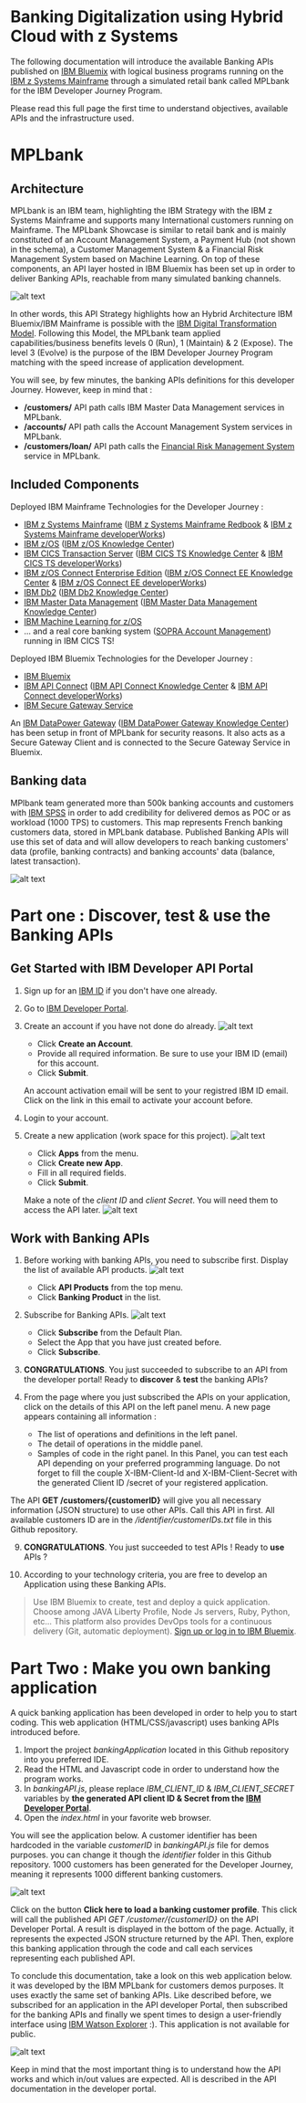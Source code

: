 # Banking Digitalization using Hybrid Cloud with z Systems

The following documentation will introduce the available Banking APIs published on [IBM Bluemix] with logical business programs running on the [IBM z Systems Mainframe] through a simulated retail bank called MPLbank for the IBM Developer Journey Program.

Please read this full page the first time to understand objectives, available APIs and the infrastructure used.

# MPLbank

## Architecture

MPLbank is an IBM team, highlighting the IBM Strategy with the IBM z Systems Mainframe and supports many International customers running on Mainframe. The MPLbank Showcase is similar to retail bank and is mainly constituted of an Account Management System, a Payment Hub (not shown in the schema), a Customer Management System & a Financial Risk Management System based on Machine Learning. On top of these components, an API layer hosted in IBM Bluemix has been set up in order to deliver Banking APIs, reachable from many simulated banking channels.

![alt text](images/architecture_new.png "Architecture")

In other words, this API Strategy highlights how an Hybrid Architecture IBM Bluemix/IBM Mainframe is possible with the [IBM Digital Transformation Model]. Following this Model, the MPLbank team applied capabilities/business benefits levels 0 (Run), 1 (Maintain) & 2 (Expose). The level 3 (Evolve) is the purpose of the IBM Developer Journey Program matching with the speed increase of application development.

You will see, by few minutes, the banking APIs definitions for this developer Journey. However, keep in mind that :
* **/customers/** API path calls IBM Master Data Management services in MPLbank.
* **/accounts/** API path calls the Account Management System services in MPLbank.
* **/customers/loan/** API path calls the [Financial Risk Management System] service in MPLbank.

## Included Components

Deployed IBM Mainframe Technologies for the Developer Journey :
* [IBM z Systems Mainframe] ([IBM z Systems Mainframe Redbook] & [IBM z Systems Mainframe developerWorks])
* [IBM z/OS] ([IBM z/OS Knowledge Center])
* [IBM CICS Transaction Server] ([IBM CICS TS Knowledge Center] & [IBM CICS TS developerWorks])
* [IBM z/OS Connect Enterprise Edition] ([IBM z/OS Connect EE Knowledge Center] & [IBM z/OS Connect EE developerWorks])
* [IBM Db2] ([IBM Db2 Knowledge Center])
* [IBM Master Data Management] ([IBM Master Data Management Knowledge Center])
* [IBM Machine Learning for z/OS]
* ... and a real core banking system ([SOPRA Account Management]) running in IBM CICS TS!

Deployed IBM Bluemix Technologies for the Developer Journey :
* [IBM Bluemix]
* [IBM API Connect] ([IBM API Connect Knowledge Center] & [IBM API Connect developerWorks])
* [IBM Secure Gateway Service]

An [IBM DataPower Gateway] ([IBM DataPower Gateway Knowledge Center]) has been setup in front of MPLbank for security reasons. It also acts as a Secure Gateway Client and is connected to the Secure Gateway Service in Bluemix.

## Banking data

MPlbank team generated more than 500k banking accounts and customers with [IBM SPSS] in order to add credibility for delivered demos as POC or as workload (1000 TPS) to customers. This map represents French banking customers data, stored in MPLbank database. Published Banking APIs will use this set of data and will allow developers to reach banking customers' data (profile, banking contracts) and banking accounts' data (balance, latest transaction).

![alt text](images/mplbank-customer.png "Customer data")

# Part one : Discover, test & use the Banking APIs

## Get Started with IBM Developer API Portal 
1.	Sign up for an [IBM ID] if you don't have one already.

2.	Go to [IBM Developer Portal].

3. Create an account if you have not done do already.
	![alt text](images/createAccount.png "Create Account")
   * Click **Create an Account**.
   * Provide all required information. Be sure to use your IBM ID (email) for this account.
   * Click **Submit**.

  
   An account activation email will be sent to your registred IBM ID email. Click on the link in this email to activate your account before.

4. Login to your account.

5. Create a new application (work space for this project).
	![alt text](images/createApplication.png "Create Application")
	* Click **Apps** from the menu.
	* Click **Create new App**.
	* Fill in all required fields.
	* Click **Submit**.
	
	Make a note of the *client ID* and *client Secret*. You will need them to access the API later.
	![alt text](images/keyApplication.png "API Keys")

## Work with Banking APIs 

1.	Before working with banking APIs, you need to subscribe first. Display the list of available API products.
	![alt text](images/bankingProduct.png "Banking Product")
	* Click **API Products** from the top menu.
	* Click **Banking Product** in the list.

2. 	Subscribe for Banking APIs.
	![alt text](images/bankingProduct.png "Banking Product")
	* Click **Subscribe** from the Default Plan.
	* Select the App that you have just created before.
	* Click **Subscribe**.



3. **CONGRATULATIONS**. You just succeeded to subscribe to an API from the developer portal! Ready to **discover** & **test** the banking APIs?

5.	From the page where you just subscribed the APIs on your application, click on the details of this API on the left panel menu. A new page appears containing all information :
    * The list of operations and definitions in the left panel. 
    * The detail of operations in the middle panel. 
    * Samples of code in the right panel. In this Panel, you can test each API depending on your preferred programming language. Do not forget to fill the couple X-IBM-Client-Id and X-IBM-Client-Secret with the generated Client ID /secret of your registered application.


The API **GET /customers/{customerID}** will give you all necessary information (JSON structure) to use other APIs. Call this API in first. All available customers ID are in the */identifier/customerIDs.txt* file in this Github repository.


9.	**CONGRATULATIONS**. You just succeeded to test APIs ! Ready to **use** APIs ?

10.	According to your technology criteria, you are free to develop an Application using these Banking APIs.
> Use IBM Bluemix to create, test and deploy a quick application. Choose among JAVA Liberty Profile, Node Js servers, Ruby, Python, etc... This platform also provides DevOps tools for a continuous delivery (Git, automatic deployment). [Sign up or log in to IBM Bluemix].


# Part Two : Make you own banking application

A quick banking application has been developed in order to help you to start coding. This web application (HTML/CSS/javascript) uses banking APIs introduced before. 

1.	Import the project *bankingApplication* located in this Github repository into you preferred IDE.
2.	Read the HTML and Javascript code in order to understand how the program works.
3.	In *bankingAPI.js*, please replace *IBM_CLIENT_ID* & *IBM_CLIENT_SECRET* variables by **the generated API client ID & Secret from the [IBM Developer Portal]**.
4.	Open the *index.html* in your favorite web browser.

You will see the application below. A customer identifier has been hardcoded in the variable *customerID* in *bankingAPI.js* file for demos purposes. you can change it though the *identifier* folder in this Github repository. 1000 customers has been generated for the Developer Journey, meaning it represents 1000 different banking customers.

![alt text](images/banking_application.png "Banking Application Sample")

Click on the button **Click here to load a banking customer profile**. This click will call the published API *GET /customer/{customerID}* on the API Developer Portal. A result is displayed in the bottom of the page. Actually, it represents the expected JSON structure returned by the API. Then, explore this banking application through the code and call each services representing each published API.

To conclude this documentation, take a look on this web application below. it was developed by the IBM MPLbank for customers demos purposes. It uses exactly the same set of banking APIs. Like described before, we subscribed for an application in the API developer Portal, then subscribed for the banking APIs and finally we spent times to design a user-friendly interface using [IBM Watson Explorer] :). This application is not available for public.

![alt text](images/banking_customer.png "Banking customer in MPLbank")

Keep in mind that the most important thing is to understand how the API works and which in/out values are expected. All is described in the API documentation in the developer portal.

[IBM Digital Transformation Model]: https://developer.ibm.com/mainframe/ibm-digital-transformation/

[IBM Bluemix]: https://www.ibm.com/us-en/marketplace/cloud-platform
[IBM z Systems Mainframe]: https://www-03.ibm.com/systems/z/

[IBM z Systems Mainframe Redbook]: https://www.redbooks.ibm.com/redbooks.nsf/pages/z13?Open
[IBM z Systems Mainframe developerWorks]: https://developer.ibm.com/mainframe/

[IBM z/OS]: https://www-03.ibm.com/systems/z/os/zos/
[IBM z/OS Knowledge Center]: https://www.ibm.com/support/knowledgecenter/en/SSLTBW

[IBM CICS Transaction Server]: https://www-01.ibm.com/software/data/enterprise-application-servers/cics/
[IBM CICS TS Knowledge Center]: https://www.ibm.com/support/knowledgecenter/en/SSGMGV
[IBM CICS TS developerWorks]: https://developer.ibm.com/cics/

[IBM z/OS Connect Enterprise Edition]: https://www.ibm.com/ms-en/marketplace/connect-enterprise-edition
[IBM z/OS Connect EE Knowledge Center]: https://www.ibm.com/support/knowledgecenter/en/SS4SVW
[IBM z/OS Connect EE developerWorks]: https://developer.ibm.com/mainframe/products/zosconnect/

[IBM Db2]: https://www.ibm.com/analytics/us/en/technology/db2/?lnk=STW_US_SHP_A4_TL&lnk2=learn_DB2
[IBM Db2 Knowledge Center]: https://www.ibm.com/support/knowledgecenter/en/SSEPEK/db2z_prodhome.html

[IBM Master Data Management]: https://www.ibm.com/analytics/us/en/technology/master-data-management/
[IBM Master Data Management Knowledge Center]: https://www.ibm.com/support/knowledgecenter/en/SSWSR9

[IBM Machine Learning for z/OS]: https://www.ibm.com/ms-en/marketplace/machine-learning-for-zos
[IBM Machine Learning for z/OS Knowledge Center]: https://www.ibm.com/support/knowledgecenter/en/SS9PF4

[SOPRA Account Management]: https://www.soprabanking.com/our-offer/solutions/account-management-9

[IBM API Connect]: http://www-03.ibm.com/software/products/en/api-connect
[IBM API Connect Knowledge Center]: https://www.ibm.com/support/knowledgecenter/en/SSMNED 
[IBM API Connect developerWorks]: https://developer.ibm.com/apiconnect/

[IBM Secure Gateway Service]: https://console.bluemix.net/docs/services/SecureGateway/secure_gateway.html

[IBM DataPower Gateway]: http://www-03.ibm.com/software/products/en/datapower-gateway
[IBM DataPower Gateway Knowledge Center]: https://www.ibm.com/support/knowledgecenter/en/SS9H2Y 

[IBM SPSS]: https://www.ibm.com/analytics/us/en/technology/spss/

[IBM ID]: https://www.ibm.com/account/us-en/signup/register.html
[IBM Developer Portal]: https://developer-contest-spbodieusibmcom-prod.developer.us.apiconnect.ibmcloud.com/

[Sign up or log in to IBM Bluemix]: https://console.bluemix.net/registration/?

[Financial Risk Management System]:https://github.com/IBM/Financial-risk-management-using-machine-learning-on-zSystems

[IBM Watson Explorer]: https://www.ibm.com/us-en/marketplace/content-analytics
